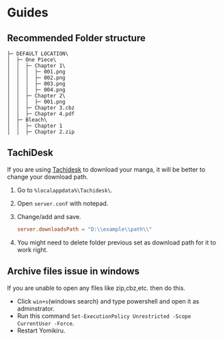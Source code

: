 # Guides

## Recommended Folder structure

```
├─ DEFAULT LOCATION\
│  ├─ One Piece\
│  │  ├─ Chapter 1\
│  │  │  ├─ 001.png
│  │  │  ├─ 002.png
│  │  │  ├─ 003.png
│  │  │  ├─ 004.png
│  │  ├─ Chapter 2\
│  │  │  ├─ 001.png
│  │  ├─ Chapter 3.cbz
│  │  ├─ Chapter 4.pdf
│  ├─ Bleach\
│  │  ├─ Chapter 1
│  │  ├─ Chapter 2.zip
```

## TachiDesk

If you are using [Tachidesk](https://github.com/Suwayomi/Tachidesk-Server) to download your manga, it will be better to change your download path.

1. Go to `%localappdata%\Tachidesk\`.
2. Open `server.conf` with notepad.
3. Change/add and save.

    ```conf
    server.downloadsPath = "D:\\example\\path\\"
    ```

4. You might need to delete folder previous set as download path for it to work right.

## Archive files issue in windows

If you are unable to open any files like zip,cbz,etc. then do this.
- Click `win+s`(windows search) and type powershell and open it as adminstrator.
- Run this command `Set-ExecutionPolicy Unrestricted -Scope CurrentUser -Force`.
- Restart Yomikiru.
